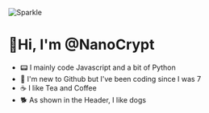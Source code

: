 ![Sparkle](https://user-images.githubusercontent.com/102105216/159911270-eab7f9a1-d434-4173-9b0d-7ca440ec6429.gif)


# 🍵Hi, I'm @NanoCrypt
- 📟 I mainly code Javascript and a bit of Python
- 📙 I'm new to Github but I've been coding since I was 7
- ☕ I like Tea and Coffee
- 🐕 As shown in the Header, I like dogs

<!---
NanoCrypt/NanoCrypt is a ✨ special ✨ repository because its `README.md` (this file) appears on your GitHub profile.
You can click the Preview link to take a look at your changes.
--->

